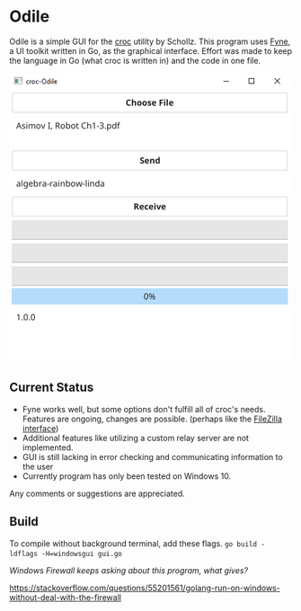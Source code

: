 # Odile
Odile is a simple GUI for the [croc](https://github.com/schollz/croc) utility by Schollz. This program uses [Fyne](https://fyne.io/), a UI toolkit written in Go, as the graphical interface. Effort was made to keep the language in Go (what croc is written in) and the code in one file.

![Odile](screenshot.png?raw=true "Screenshot")

## Current Status
* Fyne works well, but some options don't fulfill all of croc's needs. Features are ongoing, changes are possible. (perhaps like the [FileZilla interface](https://filezilla-project.org/))
* Additional features like utilizing a custom relay server are not implemented. 
* GUI is still lacking in error checking and communicating information to the user
* Currently program has only been tested on Windows 10.

Any comments or suggestions are appreciated.

## Build
To compile without background terminal, add these flags.
```go build -ldflags -H=windowsgui gui.go```

*Windows Firewall keeps asking about this program, what gives?*

https://stackoverflow.com/questions/55201561/golang-run-on-windows-without-deal-with-the-firewall